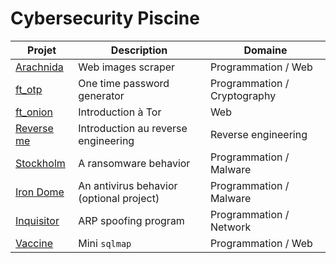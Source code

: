 # Cybersecurity Piscine
| Projet | Description | Domaine |
|-|-|-|
| [Arachnida](https://github.com/Skalyaeve/vaccine) | Web images scraper | Programmation / Web |
| [ft_otp](https://github.com/Skalyaeve/ft_otp) | One time password generator | Programmation / Cryptography |
| [ft_onion](https://github.com/Skalyaeve/ft_onion) | Introduction à Tor | Web |
| [Reverse me](https://github.com/Skalyaeve/reverse_me) | Introduction au reverse engineering | Reverse engineering |
| [Stockholm](https://github.com/Skalyaeve/stockholm) | A ransomware behavior | Programmation / Malware |
| [Iron Dome](https://github.com/Skalyaeve/iron_dome) | An antivirus behavior (optional project) | Programmation / Malware |
| [Inquisitor](https://github.com/Skalyaeve/inquisitor) | ARP spoofing program | Programmation / Network |
| [Vaccine](https://github.com/Skalyaeve/vaccine) | Mini `sqlmap` | Programmation / Web |
